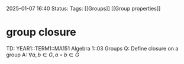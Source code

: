 2025-01-07 16:40
Status: 
Tags: [[Groups]] [[Group properties]]
# group closure

TD: YEAR1::TERM1::MA151 Algebra 1::03 Groups
Q: Define closure on a group
A: $\forall a,b \in G, a\star b \in G$ 